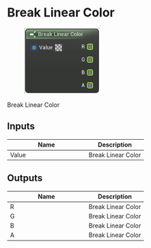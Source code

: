 # Break Linear Color

<div align="left" data-full-width="false">

<figure><img src="break_linear_color.png" alt=""><figcaption></figcaption></figure>

</div>

Break Linear Color

## Inputs

<table>
<thead><tr><th width="170">Name</th><th>Description</th></tr></thead>
<tbody>
<tr><td>Value</td><td>Break Linear Color</td></tr>
</tbody>
</table>

## Outputs

<table>
<thead><tr><th width="170">Name</th><th>Description</th></tr></thead>
<tbody>
<tr><td>R</td><td>Break Linear Color</td></tr>
<tr><td>G</td><td>Break Linear Color</td></tr>
<tr><td>B</td><td>Break Linear Color</td></tr>
<tr><td>A</td><td>Break Linear Color</td></tr>
</tbody>
</table>